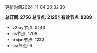 更新时间2024-11-04 20:32:30

**总订阅: 2756**
**总节点: 21254**
**有效节点: 8289**
- v2ray节点: 5343
- ss节点: 1708
- trojan节点: 1232
- ssr节点: 6
